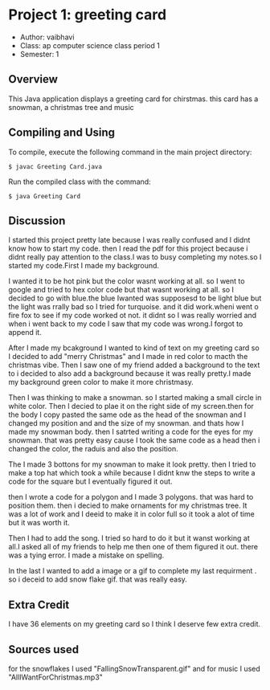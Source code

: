 # Project 1: greeting card

* Author: vaibhavi
* Class: ap computer science class period 1 
* Semester: 1

## Overview

This Java application displays a greeting card  for chirstmas. this card has a snowman, a christmas tree and music

## Compiling and Using

To compile, execute the following command in the main project directory:
```
$ javac Greeting Card.java
```

Run the compiled class with the command:
```
$ java Greeting Card
```


## Discussion

I started this project pretty late because I was really confused and I didnt know how to start my code. then I read the pdf for this project because i didnt really pay attention to the class.I was to busy completing my notes.so I started my code.First I made my background.

I wanted it to be hot pink but the color wasnt working at all. so I went to google and tried to hex color code but that wasnt working at all. so I decided to go with blue.the blue Iwanted was supposesd to be light blue but the light was rrally bad so I tried for turquoise. and it did work.wheni went o fire fox to see if my code worked ot not. it didnt so I was really worried and when i went back to my code I saw that my code was wrong.I forgot to append it.

After I made my bcakground I wanted to kind of text on my greeting card so I decided to add "merry Christmas" and I made in red color to macth the christmas vibe. Then I saw one of my friend added a background to the text to i decided to also add a background because it was really pretty.I made my background green color to make it more christmasy.

Then I was thinking to make a snowman. so I started making a small circle in white color. Then I decied to plae it on the right side of my screen.then for the body I copy pasted the same ode as the head of the snowman and I changed my position and and the size of my snowman. and thats how I made my snowman body. then I satrted writing a code for the eyes for my snowman. that was pretty easy cause I took the same code as a head then i changed the color, the raduis and also the position.

The I made 3 bottons for my snowman to make it look pretty. then I tried to make a top hat which took a while because I didnt knw the steps to write a code for the square but I eventually figured it out.

then I wrote a code for a polygon and I made 3 polygons. that was hard to position them. then i decied to make ornaments for my christmas tree. It was a lot of work and I deeid to make it in color full so it took a alot of time but it was worth it.

Then I had to add the song. I tried so hard to do it but it wanst working at all.I asked all of my friends to help me then one of them figured it out. there was a tying error. I made a mistake on spelling.

In the last I wanted to add a image or a gif to complete my last requirment . so i deceid to add snow flake gif. that was really easy.

## Extra Credit

I have 36 elements on my greeting card so I think I deserve few extra credit.
## Sources used

for the snowflakes I used "FallingSnowTransparent.gif"
 and for music I used "AllIWantForChristmas.mp3"